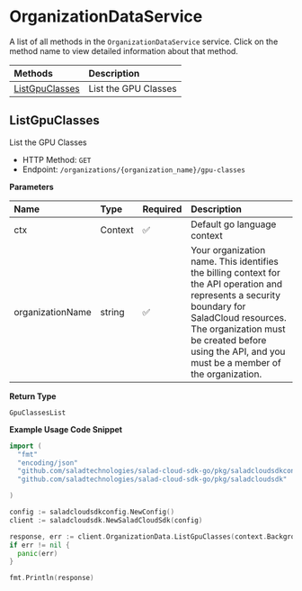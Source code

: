 # OrganizationDataService

A list of all methods in the `OrganizationDataService` service. Click on the method name to view detailed information about that method.

| Methods                           | Description          |
| :-------------------------------- | :------------------- |
| [ListGpuClasses](#listgpuclasses) | List the GPU Classes |

## ListGpuClasses

List the GPU Classes

- HTTP Method: `GET`
- Endpoint: `/organizations/{organization_name}/gpu-classes`

**Parameters**

| Name             | Type    | Required | Description                                                                                                                                                                                                                                         |
| :--------------- | :------ | :------- | :-------------------------------------------------------------------------------------------------------------------------------------------------------------------------------------------------------------------------------------------------- |
| ctx              | Context | ✅       | Default go language context                                                                                                                                                                                                                         |
| organizationName | string  | ✅       | Your organization name. This identifies the billing context for the API operation and represents a security boundary for SaladCloud resources. The organization must be created before using the API, and you must be a member of the organization. |

**Return Type**

`GpuClassesList`

**Example Usage Code Snippet**

```go
import (
  "fmt"
  "encoding/json"
  "github.com/saladtechnologies/salad-cloud-sdk-go/pkg/saladcloudsdkconfig"
  "github.com/saladtechnologies/salad-cloud-sdk-go/pkg/saladcloudsdk"

)

config := saladcloudsdkconfig.NewConfig()
client := saladcloudsdk.NewSaladCloudSdk(config)

response, err := client.OrganizationData.ListGpuClasses(context.Background(), "organizationName")
if err != nil {
  panic(err)
}

fmt.Println(response)
```
